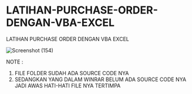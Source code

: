 # LATIHAN-PURCHASE-ORDER-DENGAN-VBA-EXCEL
LATIHAN PURCHASE ORDER DENGAN VBA EXCEL

![Screenshot (154)](https://user-images.githubusercontent.com/57186921/123499886-70126d80-d66c-11eb-8d0b-87fb78a19db3.png)

NOTE :

1. FILE FOLDER SUDAH ADA SOURCE CODE NYA
2. SEDANGKAN YANG DALAM WINRAR BELUM ADA SOURCE CODE NYA JADI AWAS HATI-HATI FILE NYA TERTIMPA
